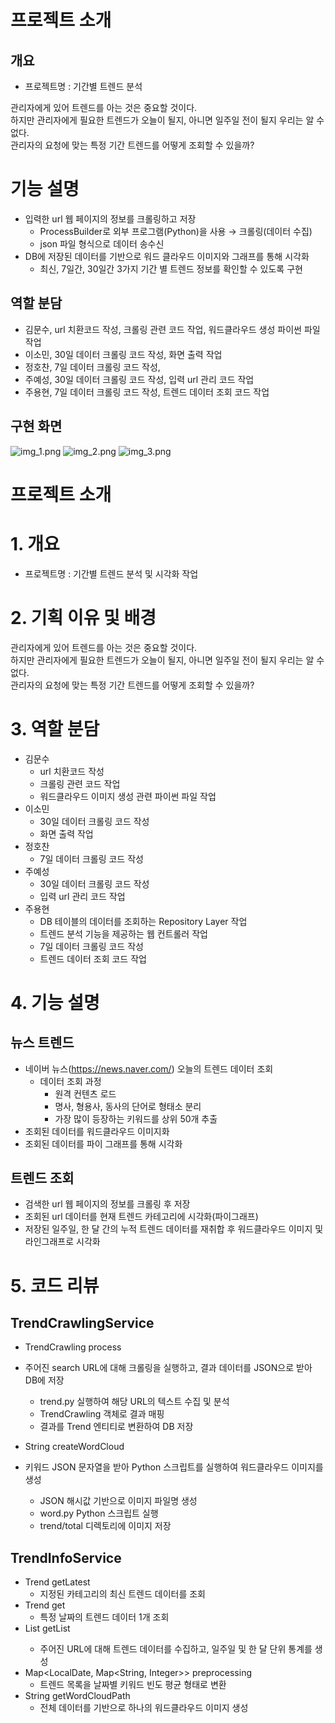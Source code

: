# 프로젝트 소개
## 개요
- 프로젝트명 : 기간별 트렌드 분석 <br>


관리자에게 있어 트렌드를 아는 것은 중요할 것이다. <br>
하지만 관리자에게 필요한 트렌드가 오늘이 될지, 아니면 일주일 전이 될지 우리는 알 수 없다. <br>
관리자의 요청에 맞는 특정 기간 트렌드를 어떻게 조회할 수 있을까?


# 기능 설명
- 입력한 url 웹 페이지의 정보를 크롤링하고 저장
    - ProcessBuilder로 외부 프로그램(Python)을 사용 → 크롤링(데이터 수집)
    - json 파일 형식으로 데이터 송수신
- DB에 저장된 데이터를 기반으로 워드 클라우드 이미지와 그래프를 통해 시각화
    - 최신, 7일간, 30일간 3가지 기간 별 트렌드 정보를 확인할 수 있도록 구현

## 역할 분담
- 김문수, url 치환코드 작성, 크롤링 관련 코드 작업, 워드클라우드 생성 파이썬 파일 작업
- 이소민, 30일 데이터 크롤링 코드 작성, 화면 출력 작업
- 정호찬, 7일 데이터 크롤링 코드 작성, 
- 주예성, 30일 데이터 크롤링 코드 작성, 입력 url 관리 코드 작업
- 주용현, 7일 데이터 크롤링 코드 작성, 트렌드 데이터 조회 코드 작업

## 구현 화면
![img_1.png](img_1.png)
![img_2.png](img_2.png)
![img_3.png](img_3.png)







# 프로젝트 소개
# 1. 개요
- 프로젝트명 : 기간별 트렌드 분석 및 시각화 작업 <br>


# 2. 기획 이유 및 배경
관리자에게 있어 트렌드를 아는 것은 중요할 것이다. <br>
하지만 관리자에게 필요한 트렌드가 오늘이 될지, 아니면 일주일 전이 될지 우리는 알 수 없다. <br>
관리자의 요청에 맞는 특정 기간 트렌드를 어떻게 조회할 수 있을까?


# 3. 역할 분담
- 김문수
  - url 치환코드 작성
  - 크롤링 관련 코드 작업
  - 워드클라우드 이미지 생성 관련 파이썬 파일 작업
- 이소민
  - 30일 데이터 크롤링 코드 작성
  - 화면 출력 작업
- 정호찬
  - 7일 데이터 크롤링 코드 작성
- 주예성
  - 30일 데이터 크롤링 코드 작성
  - 입력 url 관리 코드 작업
- 주용현
  - DB 테이블의 데이터를 조회하는 Repository Layer 작업
  - 트렌드 분석 기능을 제공하는 웹 컨트롤러 작업
  - 7일 데이터 크롤링 코드 작성
  - 트렌드 데이터 조회 코드 작업


# 4. 기능 설명

## 뉴스 트렌드 
- 네이버 뉴스(https://news.naver.com/) 오늘의 트렌드 데이터 조회
    - 데이터 조회 과정
      - 원격 컨텐츠 로드
      - 명사, 형용사, 동사의 단어로 형태소 분리
      - 가장 많이 등장하는 키워드를 상위 50개 추출
- 조회된 데이터를 워드클라우드 이미지화
- 조회된 데이터를 파이 그래프를 통해 시각화

## 트렌드 조회
- 검색한 url 웹 페이지의 정보를 크롤링 후 저장
- 조회된 url 데이터를 현재 트렌드 카테고리에 시각화(파이그래프)
- 저장된 일주일, 한 달 간의 누적 트렌드 데이터를 재취합 후 워드클라우드 이미지 및 라인그래프로 시각화


# 5. 코드 리뷰

## TrendCrawlingService
- TrendCrawling process
- 주어진 search URL에 대해 크롤링을 실행하고, 결과 데이터를 JSON으로 받아 DB에 저장
  - trend.py 실행하여 해당 URL의 텍스트 수집 및 분석
  - TrendCrawling 객체로 결과 매핑
  - 결과를 Trend 엔티티로 변환하여 DB 저장
  
- String createWordCloud
- 키워드 JSON 문자열을 받아 Python 스크립트를 실행하여 워드클라우드 이미지를 생성
  - JSON 해시값 기반으로 이미지 파일명 생성
  - word.py Python 스크립트 실행
  - trend/total 디렉토리에 이미지 저장

## TrendInfoService
- Trend getLatest
  - 지정된 카테고리의 최신 트렌드 데이터를 조회
- Trend get
  - 특정 날짜의 트렌드 데이터 1개 조회
- List<Trend> getList
  - 주어진 URL에 대해 트렌드 데이터를 수집하고, 일주일 및 한 달 단위 통계를 생성
- Map<LocalDate, Map<String, Integer>> preprocessing
  - 트렌드 목록을 날짜별 키워드 빈도 평균 형태로 변환
- String getWordCloudPath
  - 전체 데이터를 기반으로 하나의 워드클라우드 이미지 생성


